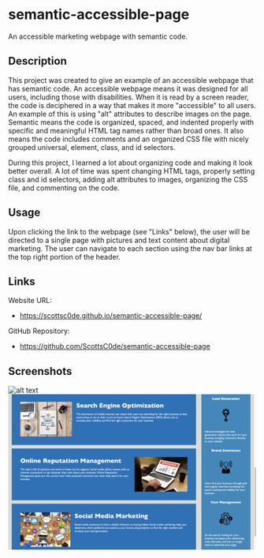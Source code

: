 # semantic-accessible-page
An accessible marketing webpage with semantic code.

## Description

This project was created to give an example of an accessible webpage that has semantic code. An accessible webpage means it was designed for all users, including those with disabilities. When it is read by a screen reader, the code is deciphered in a way that makes it more "accessible" to all users. An example of this is using "alt" attributes to describe images on the page. Semantic means the code is organized, spaced, and indented properly with specific and meaningful HTML tag names rather than broad ones. It also means the code includes comments and an organized CSS file with nicely grouped universal, element, class, and id selectors.

During this project, I learned a lot about organizing code and making it look better overall. A lot of time was spent changing HTML tags, properly setting class and id selectors, adding alt attributes to images, organizing the CSS file, and commenting on the code.

## Usage

Upon clicking the link to the webpage (see "Links" below), the user will be directed to a single page with pictures and text content about digital marketing. The user can navigate to each section using the nav bar links at the top right portion of the header.

## Links

Website URL:

* https://scottsc0de.github.io/semantic-accessible-page/

GitHub Repository:

* https://github.com/ScottsC0de/semantic-accessible-page


## Screenshots

![alt text](assets/site-pic1.png)
![alt text](assets/site-pic2.png)



